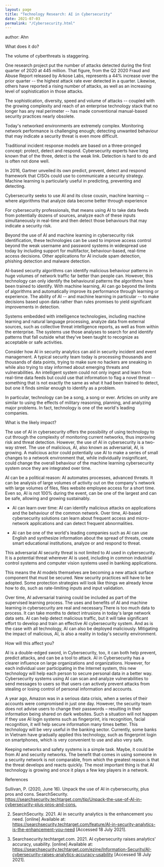 ```yaml
---
layout: page
title: "Technology Research: AI in Cybersecurity"
date: 2021-07-03
permalink: "/Cybersecurity.html"
---
```

author: Ahn

What does it do?

The volume of cyberthreats is staggering.

One research project put the number of attacks detected during the first quarter of 2020 at 445 million. That figure, from the Q2 2020 Fraud and Abuse Report released by Arkose Labs, represents a 44% increase over the prior quarter -- the highest attack rate ever detected in a quarter. Likewise, others have reported a rising number of attacks, as well as an increasing level of sophistication in those attacks.

The sophistication, diversity, speed and volume of attacks -- coupled with the growing complexity and reach of an enterprise technology stack that no longer has any real perimeter -- has made conventional manual-based security practices nearly obsolete.

Today's networked environments are extremely complex. Monitoring network performance is challenging enough; detecting unwanted behaviour that may indicate a security threat is even more difficult.

Traditional incident response models are based on a three-pronged concept: protect, detect and respond. Cybersecurity experts have long known that of the three, detect is the weak link. Detection is hard to do and is often not done well.

In 2016, Gartner unveiled its own predict, prevent, detect and respond framework that CISOs could use to communicate a security strategy. Machine learning is particularly useful in predicting, preventing and detecting.

Cybersecurity seeks to use AI and its close cousin, machine learning -- where algorithms that analyze data become better through experience

For cybersecurity professionals, that means using AI to take data feeds from potentially dozens of sources, analyze each of these inputs simultaneously in real-time and then detect those behaviours that may indicate a security risk.

Beyond the use of AI and machine learning in cybersecurity risk identification, these technologies can be used to improve access control beyond the weak username and password systems in widespread use today by including support for multifactor, behaviour-based, real-time access decisions. Other applications for AI include spam detection, phishing detection and malware detection.

AI-based security algorithms can identify malicious behaviour patterns in huge volumes of network traffic far better than people can. However, this technology can only identify the behavioural patterns the algorithms have been trained to identify. With machine learning, AI can go beyond the limits of algorithms and automatically improve its performance through learning or experience. The ability of AI -- and machine learning in particular -- to make decisions based upon data rather than rules promises to yield significant improvements in detection.

Systems embedded with intelligence technologies, including machine learning and natural language processing, analyze data from external sources, such as collective threat intelligence reports, as well as from within the enterprise. The systems use those analyses to search for and identify patterns that fall outside what they've been taught to recognize as acceptable or safe activities.

Consider how AI in security analytics can aid in security incident and event management. A typical security team today is processing thousands and thousands of data points, trying to make sure no hackers are sneaking in while also trying to stay informed about emerging threats and vulnerabilities. An intelligent system could not only ingest and learn from real-time data feeds but could use that information to flag a novel threat -- something that is not exactly the same as what it had been trained to detect, but one it finds similar enough to identify as a problem.

In particular, technology can be a song, a song or ever. Articles on unity are similar to using the effects of military reasoning, planning, and analyzing major problems. In fact, technology is one of the world's leading companies.

What is the likely impact?

The use of AI in cybersecurity offers the possibility of using technology to cut through the complexity of monitoring current networks, thus improving risk and threat detection. However, the use of AI in cybersecurity is a two-way street. The use of malicious, AI, also known as adversarial, AI, is growing. A malicious actor could potentially use AI to make a series of small changes to a network environment that, while individually insignificant, could change the overall behaviour of the machine learning cybersecurity system once they are integrated over time.

AI can be a political reason: AI automates processes, advanced threats. It can be analysis of large volumes of activity out on the company's network with large volumes of files, files website employee access for a short time. Even so, AI is not 100% during the event, can be one of the largest and can be safe, allowing and growing sustainably.

- AI can learn over time: AI can identify malicious attacks on applications and the behaviour of the common network. Over time, AI-based cybersecurity solutions can learn about frequent access and micro-network applications and can detect frequent abnormalities.

- AI can be one of the world's leading companies such as AI can use English and synthesize information about the spread of threats, create smart educational institutions, analyze or and respond to threat.

This adversarial AI security threat is not limited to AI used in cybersecurity. It is a potential threat wherever AI is used, including in common industrial control systems and computer vision systems used in banking applications.

This means the AI models themselves are becoming a new attack surface component that must be secured. New security practices will have to be adopted. Some protection strategies will look like things we already know how to do, such as rate-limiting inputs and input validation.

Over time, AI adversarial training could be included as part of the supervised learning process. The uses and benefits of AI and machine learning in cybersecurity are real and necessary.There is too much data to process. It can take months to detect intrusions in today's large network data sets. AI can help detect malicious traffic, but it will take significant effort to develop and train an effective AI cybersecurity system. And as is the case with all technology, AI can also be deployed maliciously. Mitigating the impact of malicious, AI, is also a reality in today's security environment.

How will this affect you?

AI is a double-edged sword, in Cybersecurity, too, it can both help prevent, predict attacks, and can be a tool to attack. AI in Cybersecurity has a clearer influence on large organizations and organizations. However, for each individual user participating in the Internet system, this new technology will help each person to secure personal data in a better way. Cybersecurity systems using AI can scan and analyze vulnerabilities to send messages to users so that users can actively prevent attacks from stealing or losing control of personal information and accounts.

A year ago, Amazon was in a serious data crisis, when a series of their accounts were compromised in just one day. However, the security team does not advise users to change their passwords – resulting in their information being shared on dark websites. Such a situation will not happen if they use AI login systems such as fingerprint, iris recognition, facial recognition, it will help secure information many times better. This technology will be very useful in the banking sector. Currently, some banks in Vietnam have gradually applied this technology, such as fingerprint login on smartphones, which is very convenient to use and also very safe.

Keeping networks and safety systems is a simple task. Maybe, it could be from AI and security networks. The benefit that comes in using someone in a security network is not comparable, from which the greatest reason is that the threat develops and reacts quickly. The most important thing is that AI technology is growing and once it plays a few key players in a network.

References

Sullivan, P. (2020, June 16). Unpack the use of AI in cybersecurity, plus pros and cons. SearchSecurity. <https://searchsecurity.techtarget.com/tip/Unpack-the-use-of-AI-in-cybersecurity-plus-pros-and-cons.>     

2.    SearchSecurity. 2021. AI in security analytics is the enhancement you need. [online] Available at: <https://searchsecurity.techtarget.com/feature/AI-in-security-analytics-is-the-enhancement-you-need> [Accessed 18 July 2021].

3.   Searchsecurity.techtarget.com. 2021. AI cybersecurity raises analytics' accuracy, usability. [online] Available at: <https://searchsecurity.techtarget.com/ezine/Information-Security/AI-cybersecurity-raises-analytics-accuracy-usability> [Accessed 18 July 2021].
